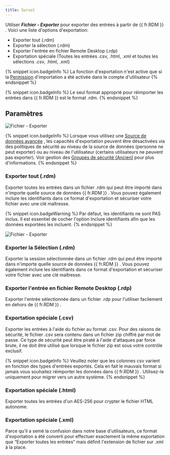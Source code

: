 ```yaml
---
title: Survol
---
```

Utiliser ***Fichier - Exporter*** pour exporter des entrées à partir de {{ fr.RDM }} . Voici une liste d'options d'exportation:  

* Exporter tout (.rdm) 
* Exporter la sélection (.rdm) 
* Exporter l'entrée en fichier Remote Desktop (.rdp) 
* Exportation spéciale (Toutes les entrées .csv, .html, .xml et toutes les sélections .csv, .html, .xml) 

{% snippet icon.badgeInfo %}
La fonction d'exportation n'est active que si la [Permission](/fr/rdm/mac/commands/administration/user-management/permissions/) d'importation a été activée dans le compte d'utilisateur 
{% endsnippet %}
 
{% snippet icon.badgeInfo %}
Le seul format approprié pour réimporter les entrées dans {{ fr.RDM }} est le format .rdm. 
{% endsnippet %}
 
## Paramètres 

![Fichier - Exporter](https://webdevolutions.azureedge.net/docs/fr/rdm/mac/clip4028.png) 

{% snippet icon.badgeInfo %}
Lorsque vous utilisez une [Source de données avancée](/fr/rdm/mac/data-sources/data-sources-types/advanced-data-sources/) , les capacités d'exportation peuvent être désactivées via des politiques de sécurité au niveau de la source de données (personne ne peut exporter) ou au niveau de l'utilisateur (certains utilisateurs ne peuvent pas exporter). Voir gestion des [Groupes de sécurité (Ancien)](/fr/rdm/mac/commands/administration/security-group-management/) pour plus d'informations. 
{% endsnippet %}
 
### Exporter tout (.rdm) 

Exporter toutes les entrées dans un fichier .rdm qui peut être importé dans n'importe quelle source de données {{ fr.RDM }} . Vous pouvez également inclure les identifiants dans ce format d'exportation et sécuriser votre fichier avec une clé maîtresse. 

{% snippet icon.badgeWarning %} 
Par défaut, les identifiants ne sont PAS inclus. Il est essentiel de cocher l'option Inclure identifiants afin que les données exportées les incluent. 
{% endsnippet %}
 
![Fichier - Exporter](https://webdevolutions.azureedge.net/docs/fr/rdm/mac/clip4028.png) 

### Exporter la Sélection (.rdm) 

Exporter la session sélectionnée dans un fichier .rdm qui peut être importé dans n'importe quelle source de données {{ fr.RDM }} . Vous pouvez également inclure les identifiants dans ce format d'exportation et sécuriser votre fichier avec une clé maîtresse. 

### Exporter l'entrée en fichier Remote Desktop (.rdp) 

Exporter l'entrée sélectionnée dans un fichier .rdp pour l'utiliser facilement en dehors de {{ fr.RDM }} . 

### Exportation spéciale (.csv) 

Exporter les entrées à l'aide du fichier au format .csv. Pour des raisons de sécurité, le fichier .csv sera contenu dans un fichier zip chiffré par mot de passe. Ce type de sécurité peut être piraté à l'aide d'attaques par force brute, il ne doit être utilisé que lorsque le fichier zip est sous votre contrôle exclusif. 

{% snippet icon.badgeInfo %}
Veuillez noter que les colonnes csv varient en fonction des types d'entrées exportés. Cela en fait le mauvais format si jamais vous souhaitez réimporter les données dans {{ fr.RDM }} . Utilisez-le uniquement pour migrer vers un autre système. 
{% endsnippet %}
 
### Exportation spéciale (.html) 

Exporter toutes les entrées d'un AES-256 pour crypter le fichier HTML autonome. 

### Exportation spéciale (.xml) 

Parce qu'il a semé la confusion dans notre base d'utilisateurs, ce format d'exportation a été converti pour effectuer exactement la même exportation que “Exporter toutes les entrées“ mais définit l'extension de fichier sur .xml à la place. 

